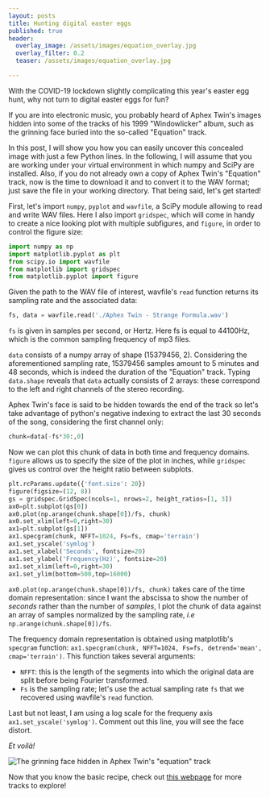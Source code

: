 ```yaml
---
layout: posts
title: Hunting digital easter eggs
published: true
header:
  overlay_image: /assets/images/equation_overlay.jpg
  overlay_filter: 0.2
  teaser: /assets/images/equation_overlay.jpg

---
```



With the COVID-19 lockdown slightly complicating this year's easter egg hunt, why not turn to digital easter eggs for fun?

If you are into electronic music, you probably heard of Aphex Twin's images hidden into some of the tracks of his 1999 "Windowlicker" album, such as the grinning face buried into the so-called "Equation" track. 

In this post, I will show you how you can easily uncover this concealed image with just a few Python lines. In the following, I will assume that you are working under your virtual environment in which numpy and SciPy are installed. Also, if you do not already own a copy of Aphex Twin's "Equation" track, now is the time to download it and to convert it to the WAV format; just save the file in your working directory. That being said, let's get started!

First, let's import `numpy`, `pyplot` and `wavfile`, a SciPy module allowing to read and write WAV files.
Here I also import `gridspec`, which will come in handy to create a nice looking plot with multiple subfigures, and `figure`, in order to control the figure size:

```python
import numpy as np
import matplotlib.pyplot as plt
from scipy.io import wavfile
from matplotlib import gridspec
from matplotlib.pyplot import figure
```

Given the path to the WAV file of interest, wavfile's `read` function returns its sampling rate and the associated data:

```python
fs, data = wavfile.read('./Aphex Twin - Strange Formula.wav')
```

`fs` is given in samples per second, or Hertz. Here fs is equal to 44100Hz, which is the common sampling frequency of mp3 files.

`data` consists of a numpy array of shape (15379456, 2). Considering the aforementioned sampling rate, 15379456 samples amount to 5 minutes and 48 seconds, which is indeed the duration of the "Equation" track. Typing `data.shape` reveals that  `data` actually consists of 2 arrays: these correspond to the left and right channels of the stereo recording.

Aphex Twin's face is said to be hidden towards the end of the track so let's take advantage of python's negative indexing to extract the last 30 seconds of the song, considering the first channel only:

```python
chunk=data[-fs*30:,0]
```
Now we can plot this chunk of data in both time and frequency domains.
`figure` allows us to specify the size of the plot in inches, while `gridspec` gives us control over the height ratio between subplots.

```python
plt.rcParams.update({'font.size': 20})
figure(figsize=(12, 8))
gs = gridspec.GridSpec(ncols=1, nrows=2, height_ratios=[1, 3]) 
ax0=plt.subplot(gs[0])
ax0.plot(np.arange(chunk.shape[0])/fs, chunk)
ax0.set_xlim(left=0,right=30)
ax1=plt.subplot(gs[1])
ax1.specgram(chunk, NFFT=1024, Fs=fs, cmap='terrain')
ax1.set_yscale('symlog')
ax1.set_xlabel('Seconds', fontsize=20)
ax1.set_ylabel('Frequency(Hz)', fontsize=20)
ax1.set_xlim(left=0,right=30)
ax1.set_ylim(bottom=500,top=16000)
```

`ax0.plot(np.arange(chunk.shape[0])/fs, chunk)` takes care of the time domain representation: since I want the abscissa to show the number of *seconds* rather than the number of *samples*, I plot the chunk of data against an array of samples normalized by the sampling rate, *i.e* `np.arange(chunk.shape[0])/fs`.

The frequency domain representation is obtained using matplotlib's `specgram` function: `ax1.specgram(chunk, NFFT=1024, Fs=fs, detrend='mean', cmap='terrain')`. This function takes several arguments:


- `NFFT`: this is the length of the segments into which the original data are split before being Fourier transformed.  
- `Fs` is the sampling rate; let's use the actual sampling rate `fs` that we recovered using wavfile's `read` function. 


Last but not least, I am using a log scale for the frequeny axis `ax1.set_yscale('symlog')`. Comment out this line, you will see the face distort.

*Et voilà!* 

![The grinning face hidden in Aphex Twin's "equation" track](/blog/assets/images/equation.jpg)


Now that you know the basic recipe, check out [this webpage](https://twistedsifter.com/2013/01/hidden-images-embedded-into-songs-spectrographs/) for more tracks to explore! 


